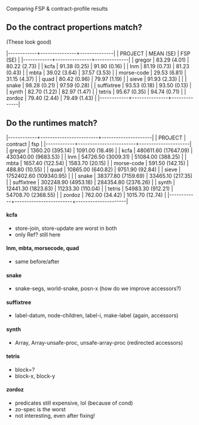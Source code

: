 Comparing FSP & contract-profile results

## Do the contract propertions match?

(These look good)

|------------+---------------+--------------|
| PROJECT    | MEAN (SE)     | FSP (SE)     |
|------------+---------------+--------------|
| gregor     | 83.29  (4.01) | 80.22 (2.73) |
| kcfa       | 91.38  (0.25) | 91.90 (0.16) |
| lnm        | 81.19  (0.73) | 81.23 (0.43) |
| mbta       | 39.02  (3.64) | 37.57 (3.53) |
| morse-code | 29.53  (6.81) | 31.15 (4.37) |
| quad       | 80.42  (0.96) | 79.97 (1.19) |
| sieve      | 91.93  (2.33) |              |
| snake      | 98.28  (0.21) | 97.59 (0.28) |
| suffixtree | 93.53  (0.18) | 93.50 (0.13) |
| synth      | 82.70  (1.22) | 82.97 (1.47) |
| tetris     | 95.67  (0.35) | 94.74 (0.71) |
| zordoz     | 79.40  (2.44) | 79.49 (1.43) |
|------------+---------------+--------------|

## Do the runtimes match?


|------------+------------------------+---------------------|
| PROJECT    | contract               | fsp                 |
|------------+------------------------+---------------------|
| gregor     | 1360.20 (395.14)       | 1091.00 (18.49)     |
| kcfa       | 480611.60 (17647.09)   | 430340.00 (9683.53) |
| lnm        | 54726.50 (3009.31)     | 51084.00 (388.25)   |
| mbta       | 1657.40 (122.54)       | 1583.70 (20.15)     |
| morse-code | 591.50 (142.15)        | 488.80 (10.55)      |
| quad       | 10865.00 (640.82)      | 9751.90 (92.84)     |
| sieve      | 1752402.60 (109340.95) |                     |
| snake      | 38377.80 (7159.69)     | 33465.10 (217.35)   |
| suffixtree | 302248.90 (4953.18)    | 284354.80 (2376.26) |
| synth      | 12441.30 (1823.63)     | 11233.30 (110.04)   |
| tetris     | 54983.30 (912.21)      | 54708.70 (2368.55)  |
| zordoz     |   762.00 (34.42)       |  1015.70 (12.74)    |
|------------+------------------------+---------------------|


#### kcfa
- store-join, store-update are worst in both
- only Ref? still here

#### lnm, mbta, morsecode, quad
- same before/after

#### snake
- snake-segs, world-snake, posn-x (how do we improve accessors?)

#### suffixtree
- label-datum, node-children, label-i, make-label (again, accessors)

#### synth
- Array, Array-unsafe-proc, unsafe-array-proc (redirected accessors)

#### tetris
- block=?
- block-x, block-y

#### zordoz
- predicates still expensive, lol (because of cond)
- zo-spec is the worst
- not interesting, even after fixing!

